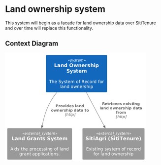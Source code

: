 # Land ownership system

This system will begin as a facade for land ownership data over SitiTenure and over time will
replace this functionality.

## Context Diagram

![Land Ownership System Context](land-ownership-system-context.png)
